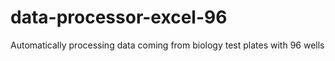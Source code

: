 # data-processor-excel-96
Automatically processing data coming from biology test plates with 96 wells
